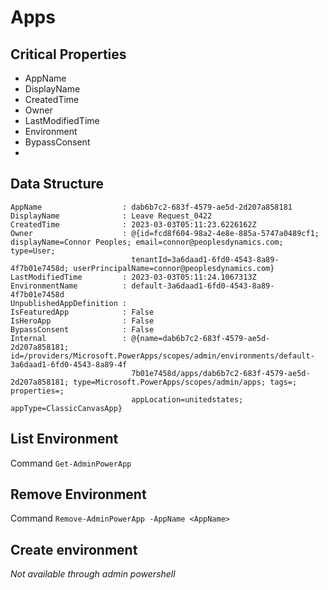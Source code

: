 # Apps

## Critical Properties
- AppName
- DisplayName
- CreatedTime
- Owner
- LastModifiedTime
- Environment
- BypassConsent
- 

## Data Structure
```
AppName                  : dab6b7c2-683f-4579-ae5d-2d207a858181
DisplayName              : Leave Request_0422
CreatedTime              : 2023-03-03T05:11:23.6226162Z
Owner                    : @{id=fcd8f604-98a2-4e8e-885a-5747a0489cf1; displayName=Connor Peoples; email=connor@peoplesdynamics.com; type=User;
                           tenantId=3a6daad1-6fd0-4543-8a89-4f7b01e7458d; userPrincipalName=connor@peoplesdynamics.com}
LastModifiedTime         : 2023-03-03T05:11:24.1067313Z
EnvironmentName          : default-3a6daad1-6fd0-4543-8a89-4f7b01e7458d
UnpublishedAppDefinition :
IsFeaturedApp            : False
IsHeroApp                : False
BypassConsent            : False
Internal                 : @{name=dab6b7c2-683f-4579-ae5d-2d207a858181; id=/providers/Microsoft.PowerApps/scopes/admin/environments/default-3a6daad1-6fd0-4543-8a89-4f 
                           7b01e7458d/apps/dab6b7c2-683f-4579-ae5d-2d207a858181; type=Microsoft.PowerApps/scopes/admin/apps; tags=; properties=;
                           appLocation=unitedstates; appType=ClassicCanvasApp}
```

## List Environment
Command
`Get-AdminPowerApp`

## Remove Environment
Command
`Remove-AdminPowerApp -AppName <AppName>`

## Create environment
_Not available through admin powershell_